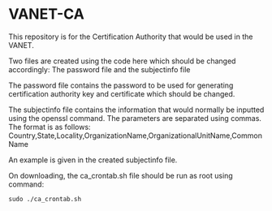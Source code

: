 # VANET-CA

This repository is for the Certification Authority that would be used in the VANET.

Two files are created using the code here which should be changed accordingly: The password file and the subjectinfo file

The password file contains the password to be used for generating certification authority key and certificate which should be changed.

The subjectinfo file contains the information that would normally be inputted using the openssl command. The parameters are separated using commas.
The format is as follows: Country,State,Locality,OrganizationName,OrganizationalUnitName,CommonName

An example is given in the created subjectinfo file.

On downloading, the ca_crontab.sh file should be run as root using command:

    sudo ./ca_crontab.sh